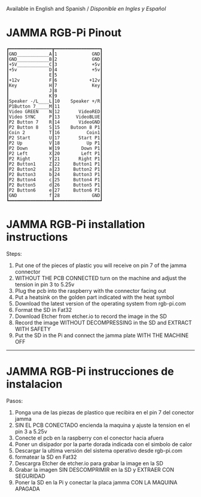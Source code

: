 Available in English and Spanish / *Disponible en Ingles y Español*
# JAMMA RGB-Pi Pinout
    ┏━━━━━━━━━━━━━━━━┳━━━━━━━━━━━━━━━━━┓
    ┃GND____________A┃1             GND┃
    ┃GND____________B┃2             GND┃
    ┃+5V____________C┃3             +5v┃
    ┃+5v            D┃4             +5v┃
    ┃               E┃5                ┃
    ┃+12v           F┃6            +12v┃
    ┃Key            H┃7             Key┃
    ┃               J┃8                ┃
    ┃               K┃9                ┃
    ┃Speaker -/L____L┃10    Speaker +/R┃
    ┃P1Button 7_____M┃11               ┃
    ┃Video GREEN    N┃12       VideoRED┃
    ┃Video SYNC     P┃13      VideoBLUE┃
    ┃P2 Button 7    R┃14       VideoGND┃
    ┃P2 Button 8    S┃15    Butoon 8 P1┃
    ┃Coin 2         T┃16          Coin1┃
    ┃P2 Start       U┃17       Start P1┃
    ┃P2 Up          V┃18          Up P1┃
    ┃P2 Down        W┃19        Down P1┃
    ┃P2 Left        X┃20        Left P1┃
    ┃P2 Right       Y┃21       Right P1┃
    ┃P2 Button1     Z┃22     Button1 P1┃
    ┃P2 Button2     a┃23     Button2 P1┃
    ┃P2 Button3     b┃24     Button3 P1┃
    ┃P2 Button4     c┃25     Button4 P1┃
    ┃P2 Button5     d┃26     Button5 P1┃
    ┃P2 Button6     e┃27     Button6 P1┃
    ┃GND            f┃28            GND┃
    ┗━━━━━━━━━━━━━━━━┻━━━━━━━━━━━━━━━━━┛
    
# JAMMA RGB-Pi installation instructions

Steps:
1. Put one of the pieces of plastic you will receive on pin 7 of the jamma connector
2. WITHOUT THE PCB CONNECTED turn on the machine and adjust the tension in pin 3 to 5.25v
3. Plug the pcb into the raspberry with the connector facing out
4. Put a heatsink on the golden part indicated with the heat symbol
5. Download the latest version of the operating system from rgb-pi.com
6. Format the SD in Fat32
7. Download Etcher from etcher.io to record the image in the SD
8. Record the image WITHOUT DECOMPRESSING in the SD and EXTRACT WITH SAFETY
9. Put the SD in the Pi and connect the jamma plate WITH THE MACHINE OFF

---------------------------------------------------------------------------------------------------------

# JAMMA RGB-Pi instrucciones de instalacion

Pasos:
1. Ponga una de las piezas de plastico que recibira en el pin 7 del conector jamma
2. SIN EL PCB CONECTADO encienda la maquina y ajuste la tension en el pin 3 a 5.25v
3. Conecte el pcb en la raspberry con el conector hacia afuera
4. Poner un disipador por la parte dorada indicada con el simbolo de calor
5. Descargar la ultima versión del sistema operativo desde rgb-pi.com
6. formatear la SD en Fat32
7. Descargra Etcher de etcher.io para grabar la image en la SD
8. Grabar la imagen SIN DESCOMPRIMIR en la SD y EXTRAER CON SEGURIDAD
9. Poner la SD en la Pi y conectar la placa jamma CON LA MAQUINA APAGADA


    

